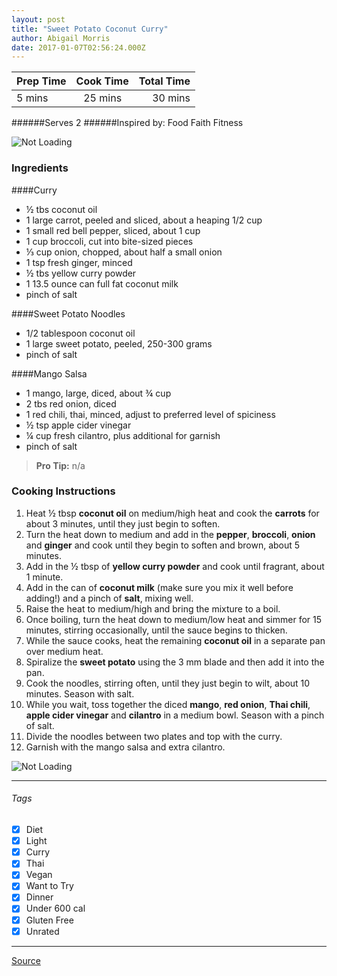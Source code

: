 ```yaml
---
layout: post
title: "Sweet Potato Coconut Curry"
author: Abigail Morris
date: 2017-01-07T02:56:24.000Z
---
```


| Prep Time  | Cook Time    | Total Time  |
| ---------- |:------------:| -----------:|
| 5 mins    | 25 mins      | 30 mins     |


######Serves 2
######Inspired by: Food Faith Fitness

![Not Loading](http://i.imgur.com/MZYx4Fql.png)

### Ingredients

####Curry
* ½ tbs coconut oil
* 1 large carrot, peeled and sliced, about a heaping 1/2 cup
* 1 small red bell pepper, sliced, about 1 cup
* 1 cup broccoli, cut into bite-sized pieces
* ⅓ cup onion, chopped, about half a small onion
* 1 tsp fresh ginger, minced
* ½ tbs yellow curry powder
* 1 13.5 ounce can full fat coconut milk
* pinch of salt

####Sweet Potato Noodles
* 1/2 tablespoon coconut oil
* 1 large sweet potato, peeled, 250-300 grams
* pinch of salt

####Mango Salsa
* 1 mango, large, diced, about ¾ cup
* 2 tbs red onion, diced
* 1 red chili, thai, minced, adjust to preferred level of spiciness
* ½ tsp apple cider vinegar
* ¼ cup fresh cilantro, plus additional for garnish
* pinch of salt

> **Pro Tip:** n/a

### Cooking Instructions

1. Heat ½ tbsp **coconut oil** on medium/high heat and cook the **carrots** for about 3 minutes, until they just begin to soften.
2. Turn the heat down to medium and add in the **pepper**, **broccoli**, **onion** and **ginger** and cook until they begin to soften and brown, about 5 minutes.
3. Add in the ½ tbsp of **yellow curry powder** and cook until fragrant, about 1 minute.
4. Add in the can of **coconut milk** (make sure you mix it well before adding!) and a pinch of **salt**, mixing well.
5. Raise the heat to medium/high and bring the mixture to a boil.
6. Once boiling, turn the heat down to medium/low heat and simmer for 15 minutes, stirring occasionally, until the sauce begins to thicken.
7. While the sauce cooks, heat the remaining **coconut oil** in a separate pan over medium heat.
8. Spiralize the **sweet potato** using the 3 mm blade and then add it into the pan.
9. Cook the noodles, stirring often, until they just begin to wilt, about 10 minutes. Season with salt.
10. While you wait, toss together the diced **mango**, **red onion**, **Thai chili**, **apple cider vinegar** and **cilantro** in a medium bowl. Season with a pinch of salt.
11. Divide the noodles between two plates and top with the curry. 
12. Garnish with the mango salsa and extra cilantro.

![Not Loading](http://i.imgur.com/W5zqXqNm.png)

---

###### Tags
- [x] Diet
- [x] Light
- [x] Curry
- [x] Thai
- [x] Vegan
- [x] Want to Try
- [x] Dinner
- [x] Under 600 cal
- [x] Gluten Free
- [x] Unrated

---

[Source](http://www.foodfaithfitness.com/vegan-coconut-curry-with-sweet-potato-noodles/)

